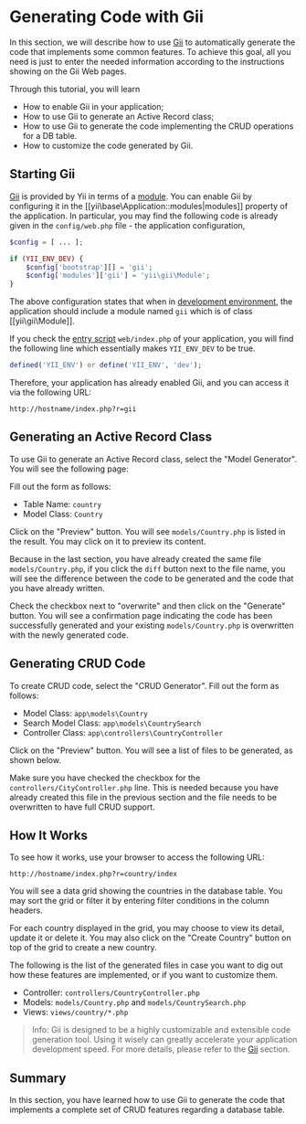 Generating Code with Gii
========================

In this section, we will describe how to use [Gii](tool-gii.md) to automatically generate the code
that implements some common features. To achieve this goal, all you need is just to enter the needed
information according to the instructions showing on the Gii Web pages.

Through this tutorial, you will learn

* How to enable Gii in your application;
* How to use Gii to generate an Active Record class;
* How to use Gii to generate the code implementing the CRUD operations for a DB table.
* How to customize the code generated by Gii.


Starting Gii
------------

[Gii](tool-gii.md) is provided by Yii in terms of a [module](structure-modules.md). You can enable Gii
by configuring it in the [[yii\base\Application::modules|modules]] property of the application. In particular,
you may find the following code is already given in the `config/web.php` file - the application configuration,

```php
$config = [ ... ];

if (YII_ENV_DEV) {
    $config['bootstrap'][] = 'gii';
    $config['modules']['gii'] = 'yii\gii\Module';
}
```

The above configuration states that when in [development environment](concept-configurations.md#environment-constants),
the application should include a module named `gii` which is of class [[yii\gii\Module]].

If you check the [entry script](structure-entry-scripts.md) `web/index.php` of your application, you will
find the following line which essentially makes `YII_ENV_DEV` to be true.

```php
defined('YII_ENV') or define('YII_ENV', 'dev');
```

Therefore, your application has already enabled Gii, and you can access it via the following URL:

```
http://hostname/index.php?r=gii
```


Generating an Active Record Class
---------------------------------

To use Gii to generate an Active Record class, select the "Model Generator". You will see the following page:


Fill out the form as follows:

* Table Name: `country`
* Model Class: `Country`

Click on the "Preview" button. You will see `models/Country.php` is listed in the result.
You may click on it to preview its content.


Because in the last section, you have already created the same file `models/Country.php`, if you click
the `diff` button next to the file name, you will see the difference between the code to be generated
and the code that you have already written.

Check the checkbox next to "overwrite" and then click on the "Generate" button. You will see
a confirmation page indicating the code has been successfully generated and your existing `models/Country.php`
is overwritten with the newly generated code.


Generating CRUD Code
--------------------

To create CRUD code, select the "CRUD Generator". Fill out the form as follows:

* Model Class: `app\models\Country`
* Search Model Class: `app\models\CountrySearch`
* Controller Class: `app\controllers\CountryController`

Click on the "Preview" button. You will see a list of files to be generated, as shown below.


Make sure you have checked the checkbox for the `controllers/CityController.php` line. This is needed
because you have already created this file in the previous section and the file needs to be overwritten
to have full CRUD support.


How It Works
------------

To see how it works, use your browser to access the following URL:

```
http://hostname/index.php?r=country/index
```

You will see a data grid showing the countries in the database table. You may sort the grid
or filter it by entering filter conditions in the column headers.

For each country displayed in the grid, you may choose to view its detail, update it or delete it.
You may also click on the "Create Country" button on top of the grid to create a new country.

The following is the list of the generated files in case you want to dig out how these features are implemented,
or if you want to customize them.

* Controller: `controllers/CountryController.php`
* Models: `models/Country.php` and `models/CountrySearch.php`
* Views: `views/country/*.php`

> Info: Gii is designed to be a highly customizable and extensible code generation tool. Using it wisely
  can greatly accelerate your application development speed. For more details, please refer to
  the [Gii](tool-gii.md) section.


Summary
-------

In this section, you have learned how to use Gii to generate the code that implements a complete
set of CRUD features regarding a database table.
